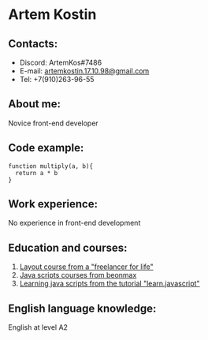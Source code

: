 # Artem Kostin

## Contacts:
* Discord: ArtemKos#7486
* E-mail: artemkostin.17.10.98@gmail.com
* Tel: +7(910)263-96-55

## About me:
Novice front-end developer

## Code example:
```
function multiply(a, b){
  return a * b
}
```

## Work experience:
No experience in front-end development

## Education and courses:
1. [Layout course from a "freelancer for life"](https://www.youtube.com/watch?v=yJcCKuxfb2o&list=PLM6XATa8CAG4F9nAIYNS5oAiPotxwLFIr&ab_channel=%D0%A4%D1%80%D1%96%D0%BB%D0%B0%D0%BD%D1%81%D0%B5%D1%80%D0%BF%D0%BE%D0%B6%D0%B8%D1%82%D1%82%D1%8E)
2. [Java scripts courses from beonmax](https://beonmax.com/courses/javascript/)
3. [Learning java scripts from the tutorial "learn.javascript"](https://learn.javascript.ru/)

## English language knowledge:
English at level A2